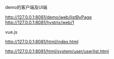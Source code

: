 demo的客户端及UI端

http://127.0.0.1:8081/demo/web/listByPage
http://127.0.0.1:8081/hystrix/web/1


vue.js

http://127.0.0.1:8081/html/index.html

http://127.0.0.1:8081/html/system/user/userlist.html